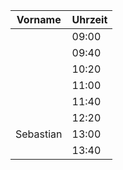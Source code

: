 | Vorname | Uhrzeit |
|---------|---------|
|         | 09:00   |
|         | 09:40   |
|         | 10:20   |
|         | 11:00   |
|         | 11:40   |
|         | 12:20   |
| Sebastian        | 13:00   |
|         | 13:40   |
